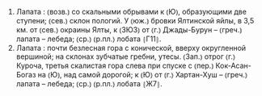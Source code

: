 ---
---

1. Лапата
: ⦅возв.⦆ со скальными обрывами к ⦅Ю⦆, образующими две ступени; ⦅сев.⦆ склон пологий. У ⦅юж.⦆ бровки Ялтинской яйлы, в 3,5 км. от ⦅сев.⦆ окраины Ялты, к ⦅ЗЮЗ⦆ от ⦅г.⦆ Джады-Бурун – ⦅греч.⦆ лапата – лебеда; ⦅ср.⦆ ⦅р.пл.⦆ лобата ⦃Г11⦄.
2. Лапата
: почти безлесная гора с конической, вверху округленной вершиной; на склонах зубчатые гребни, утесы. ⦅Зап.⦆ отрог ⦅г.⦆ Куроча, третья скалистая гора слева при спуске с ⦅пер.⦆ Кок-Асан-Богаз на ⦅Ю⦆, над самой дорогой; к ⦅Ю⦆ от ⦅г.⦆ Хартан-Хуш – ⦅греч.⦆ лапата – лебеда; ⦅ср.⦆ ⦅р.пл.⦆ лобата ⦃Ж7⦄.
